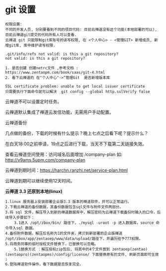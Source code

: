 # git 设置

```
权限设置:
不同的开发人员, 分别要看到不同的项目代码: 目前云禅道没有这个功能(本地部署的可以), 目前云禅道git提交的代码所有人可以查看. 
云禅道 git 只能限制git库账号的读写权限, 在 <个人中心> - <管理GIT> 新增成员, 新增git库, 库中维护读写权限. 
```



```
.git/info/refs not valid: is this a git repository?
not valid: is this a git repository?

1. 是否创建 创建netrc文件 ,参考文档 : https://www.zentaopm.com/book/saas/git-4.html
2. 看下云禅道的 在"个人中心"->“管理Git  是否新增版本库
```



```
SSL certificate problem: unable to get local issuer certificate
只需要执行下面命令就可以解决  git config --global http.sslVerify false
```



云禅道不可以设置定时任务。

云禅道默认集成了禅道云发信功能，无需用户手动配置。

云禅道备份

几点做的备份，下载的时候有什么提示？晚上七点之后看下呢？提示什么？

在白天18:00之前申请，19点之后进行下载，当天不下载第二天链接失效。

查看云禅道空间使用：访问域名后面增加 /company-plan 如: http://v9ams.5upm.com/company-plan

云禅道到期时间：https://harchn.ranzhi.net/service-plan.html

云禅道到期可以继续使用12天时间。



**云禅道 3.3 还原到本地(linux)**

```
1.linux 服务器上安装部署企业版3.3 版本的禅道软件，并可以正常运行。
2.下载云禅道的备份数据，其备份数据包含sql文件与附件文件两部分。
3.将 sql 文件，解压导入到新的禅道数据库中，解压密码为云禅道下载备份时输入的口令，后续导入步骤如下：
    3.1进入 /opt/zbox/bin/ 路径下，./mysql -uroot -p 进入数据库，source 命令导入sql 数据。
4.备份附件数据，解压后名称为1的文件夹，拷贝到新部署的企业版禅道 /opt/zbox/app/zentaoep/www/data/upload/路径下，并遍历给予777权限。
5.将商务同事的临时授权文件替换下，已替换可以忽略。
    5.1替换方式 ：解压授权zip包后, 将其中的4个文件放到 zentaoep(zentao)(zentaopro)(zentaopms)/config/license/ 下面替换原有的文件, 刷新页面即可生效 ;
6.登陆禅道软件操作，看下数据是否恢复完全。
```

